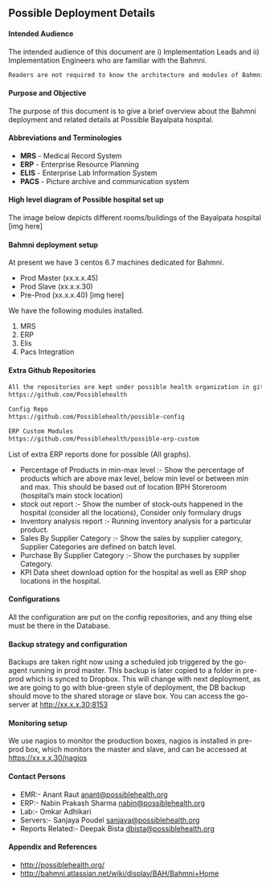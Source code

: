 Possible Deployment Details 
---

#### Intended Audience
The intended audience of this document are i) Implementation Leads and ii) Implementation Engineers who are familiar with the Bahmni.
```markdown
Readers are not required to know the architecture and modules of Bahmni.
```
#### Purpose and Objective
The purpose of this document is to give a brief overview about the Bahmni deployment and related details at Possible Bayalpata hospital.

#### Abbreviations and Terminologies
- **MRS** - Medical Record System
- **ERP**  - Enterprise Resource Planning
- **ELIS** - Enterprise Lab Information System
- **PACS** - Picture archive and communication system

#### High level diagram of Possible hospital set up
The image below depicts different rooms/buildings of the Bayalpata hospital
[img here]

#### Bahmni deployment setup
At present we have 3 centos 6.7 machines dedicated for Bahmni.
  * Prod Master (xx.x.x.45)
  * Prod Slave  (xx.x.x.30)
  * Pre-Prod  (xx.x.x.40)
[img here]

We have the following modules installed.

1. MRS
1. ERP
1. Elis
1. Pacs Integration

#### Extra Github Repositories
```markdown
All the repositories are kept under possible health organization in github.
https://github.com/Possiblehealth
```
```markdown
Config Repo
https://github.com/Possiblehealth/possible-config
```
```markdown
ERP Custom Modules
https://github.com/Possiblehealth/possible-erp-custom
```

List of extra ERP reports done for possible (All graphs).
* Percentage of Products in min-max level :- Show the percentage of products which are above max level, below min level or between min and max. This should be based out of location BPH Storeroom (hospital’s main stock location)
* stock out report :- Show the number of stock-outs happened in the hospital (consider all the locations), Consider only formulary drugs
* Inventory analysis report :- Running inventory analysis for a particular product.
* Sales By Supplier Category :- Show the sales by supplier category, Supplier Categories are defined on batch level.
* Purchase By Supplier Category :- Show the purchases by supplier Category.
* KPI Data sheet download option for the hospital as well as ERP shop locations in the hospital.


#### Configurations
All the configuration are put on the config repositories, and any thing else must be there in the Database.
#### Backup strategy and configuration
Backups are taken right now using a scheduled job triggered by the go-agent running in prod master. This backup is later copied to a folder in pre-prod which is synced to Dropbox. This will change with next deployment, as we are going to go with blue-green style of deployment, the DB backup should move to the shared storage or slave box. You can access the go-server at http://xx.x.x.30:8153
#### Monitoring setup
We use nagios to monitor the production boxes, nagios is installed in pre-prod box, which monitors the master and slave, and can be accessed at https://xx.x.x.30/nagios 
#### Contact Persons
* EMR:- Anant Raut <anant@possiblehealth.org>
* ERP:- Nabin Prakash Sharma <nabin@possiblehealth.org>
* Lab:- Omkar Adhikari
* Servers:- Sanjaya Poudel <sanjaya@possiblehealth.org>
* Reports Related:- Deepak Bista <dbista@possiblehealth.org>
#### Appendix and References
* http://possiblehealth.org/
* http://bahmni.atlassian.net/wiki/display/BAH/Bahmni+Home